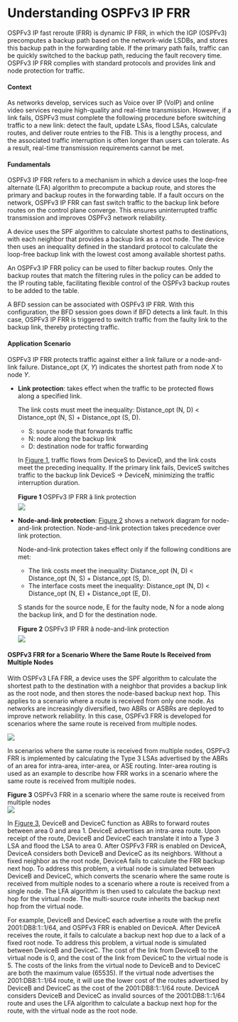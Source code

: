 Understanding OSPFv3 IP FRR
===========================

OSPFv3 IP fast reroute (FRR) is dynamic IP FRR, in which the IGP (OSPFv3) precomputes a backup path based on the network-wide LSDBs, and stores this backup path in the forwarding table. If the primary path fails, traffic can be quickly switched to the backup path, reducing the fault recovery time. OSPFv3 IP FRR complies with standard protocols and provides link and node protection for traffic.

#### Context

As networks develop, services such as Voice over IP (VoIP) and online video services require high-quality and real-time transmission. However, if a link fails, OSPFv3 must complete the following procedure before switching traffic to a new link: detect the fault, update LSAs, flood LSAs, calculate routes, and deliver route entries to the FIB. This is a lengthy process, and the associated traffic interruption is often longer than users can tolerate. As a result, real-time transmission requirements cannot be met.


#### Fundamentals

OSPFv3 IP FRR refers to a mechanism in which a device uses the loop-free alternate (LFA) algorithm to precompute a backup route, and stores the primary and backup routes in the forwarding table. If a fault occurs on the network, OSPFv3 IP FRR can fast switch traffic to the backup link before routes on the control plane converge. This ensures uninterrupted traffic transmission and improves OSPFv3 network reliability.

A device uses the SPF algorithm to calculate shortest paths to destinations, with each neighbor that provides a backup link as a root node. The device then uses an inequality defined in the standard protocol to calculate the loop-free backup link with the lowest cost among available shortest paths.

An OSPFv3 IP FRR policy can be used to filter backup routes. Only the backup routes that match the filtering rules in the policy can be added to the IP routing table, facilitating flexible control of the OSPFv3 backup routes to be added to the table.

A BFD session can be associated with OSPFv3 IP FRR. With this configuration, the BFD session goes down if BFD detects a link fault. In this case, OSPFv3 IP FRR is triggered to switch traffic from the faulty link to the backup link, thereby protecting traffic.


#### Application Scenario

OSPFv3 IP FRR protects traffic against either a link failure or a node-and-link failure. Distance\_opt (*X*, *Y*) indicates the shortest path from node *X* to node *Y*.

* **Link protection**: takes effect when the traffic to be protected flows along a specified link.
  
  The link costs must meet the inequality: Distance\_opt (N, D) < Distance\_opt (N, S) + Distance\_opt (S, D).
  + S: source node that forwards traffic
  + N: node along the backup link
  + D: destination node for traffic forwarding
  
  In [Figure 1](#EN-US_CONCEPT_0000001130783000__en-us_concept_0275857994_fig_dc_vrp_ospfv3_feature_200701), traffic flows from DeviceS to DeviceD, and the link costs meet the preceding inequality. If the primary link fails, DeviceS switches traffic to the backup link DeviceS -> DeviceN, minimizing the traffic interruption duration.
  
  **Figure 1** OSPFv3 IP FRR â link protection  
  ![](figure/en-us_image_0000001229682723.png)
* **Node-and-link protection**: [Figure 2](#EN-US_CONCEPT_0000001130783000__en-us_concept_0275857994_fig_dc_vrp_ospfv3_feature_200702) shows a network diagram for node-and-link protection. Node-and-link protection takes precedence over link protection.
  
  Node-and-link protection takes effect only if the following conditions are met:
  
  + The link costs meet the inequality: Distance\_opt (N, D) < Distance\_opt (N, S) + Distance\_opt (S, D).
  + The interface costs meet the inequality: Distance\_opt (N, D) < Distance\_opt (N, E) + Distance\_opt (E, D).
  
  S stands for the source node, E for the faulty node, N for a node along the backup link, and D for the destination node.
  
  **Figure 2** OSPFv3 IP FRR â node-and-link protection  
  ![](figure/en-us_image_0000001184761504.png)


#### OSPFv3 FRR for a Scenario Where the Same Route Is Received from Multiple Nodes

With OSPFv3 LFA FRR, a device uses the SPF algorithm to calculate the shortest path to the destination with a neighbor that provides a backup link as the root node, and then stores the node-based backup next hop. This applies to a scenario where a route is received from only one node. As networks are increasingly diversified, two ABRs or ASBRs are deployed to improve network reliability. In this case, OSPFv3 FRR is developed for scenarios where the same route is received from multiple nodes.

![](../public_sys-resources/note_3.0-en-us.png) 

In scenarios where the same route is received from multiple nodes, OSPFv3 FRR is implemented by calculating the Type 3 LSAs advertised by the ABRs of an area for intra-area, inter-area, or ASE routing. Inter-area routing is used as an example to describe how FRR works in a scenario where the same route is received from multiple nodes.


**Figure 3** OSPFv3 FRR in a scenario where the same route is received from multiple nodes  
![](figure/en-us_image_0000001229602675.png)

In [Figure 3](#EN-US_CONCEPT_0000001130783000__en-us_concept_0275857994_fig_dc_vrp_ospfv3_feature_200703), DeviceB and DeviceC function as ABRs to forward routes between area 0 and area 1. DeviceE advertises an intra-area route. Upon receipt of the route, DeviceB and DeviceC each translate it into a Type 3 LSA and flood the LSA to area 0. After OSPFv3 FRR is enabled on DeviceA, DeviceA considers both DeviceB and DeviceC as its neighbors. Without a fixed neighbor as the root node, DeviceA fails to calculate the FRR backup next hop. To address this problem, a virtual node is simulated between DeviceB and DeviceC, which converts the scenario where the same route is received from multiple nodes to a scenario where a route is received from a single node. The LFA algorithm is then used to calculate the backup next hop for the virtual node. The multi-source route inherits the backup next hop from the virtual node.

For example, DeviceB and DeviceC each advertise a route with the prefix 2001:DB8:1::1/64, and OSPFv3 FRR is enabled on DeviceA. After DeviceA receives the route, it fails to calculate a backup next hop due to a lack of a fixed root node. To address this problem, a virtual node is simulated between DeviceB and DeviceC. The cost of the link from DeviceB to the virtual node is 0, and the cost of the link from DeviceC to the virtual node is 5. The costs of the links from the virtual node to DeviceB and to DeviceC are both the maximum value (65535). If the virtual node advertises the 2001:DB8:1::1/64 route, it will use the lower cost of the routes advertised by DeviceB and DeviceC as the cost of the 2001:DB8:1::1/64 route. DeviceA considers DeviceB and DeviceC as invalid sources of the 2001:DB8:1::1/64 route and uses the LFA algorithm to calculate a backup next hop for the route, with the virtual node as the root node.
